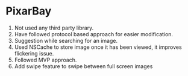 # PixarBay

1. Not used any third party library.
2. Have followed protocol based approach for easier modification.
3. Suggestion while searching for an image.
4. Used NSCache to store image once it has been viewed, it improves flickering issue.
5. Followed MVP approach.
6. Add swipe feature to swipe between full screen images

